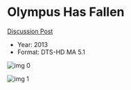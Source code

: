 # Olympus Has Fallen

[Discussion Post](https://www.avsforum.com/threads/bass-eq-for-filtered-movies.2995212/post-57421646)

* Year: 2013
* Format: DTS-HD MA 5.1

![img 0](https://i.imgur.com/0LaW6UL.jpg)

![img 1](https://i.imgur.com/luyzcU5.jpg)

